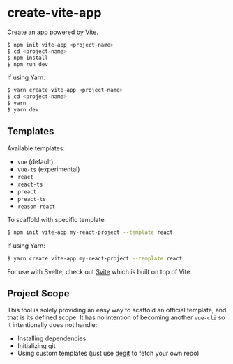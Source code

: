 # create-vite-app

Create an app powered by [Vite](https://github.com/vitejs/vite).

```bash
$ npm init vite-app <project-name>
$ cd <project-name>
$ npm install
$ npm run dev
```

If using Yarn:

```bash
$ yarn create vite-app <project-name>
$ cd <project-name>
$ yarn
$ yarn dev
```

## Templates

Available templates:

- `vue` (default)
- `vue-ts` (experimental)
- `react`
- `react-ts`
- `preact`
- `preact-ts`
- `reason-react`

To scaffold with specific template:

```bash
$ npm init vite-app my-react-project --template react
```

If using Yarn:
``` bash
$ yarn create vite-app my-react-project --template react
```

For use with Svelte, check out [Svite](https://github.com/dominikg/svite) which is built on top of Vite.

## Project Scope

This tool is solely providing an easy way to scaffold an official template, and that is its defined scope. It has no intention of becoming another `vue-cli` so it intentionally does not handle:

- Installing dependencies
- Initializing git
- Using custom templates (just use [degit](https://github.com/Rich-Harris/degit) to fetch your own repo)
